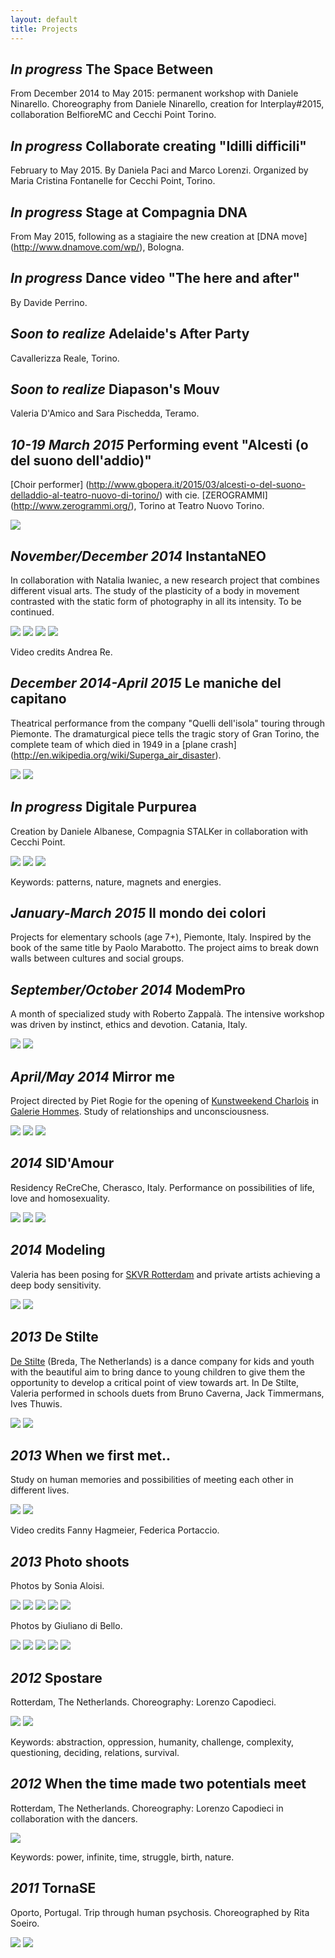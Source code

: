 ```yaml
---
layout: default
title: Projects
---
```


## _In progress_ The Space Between

From December 2014 to May 2015: permanent workshop with Daniele Ninarello.
Choreography from Daniele Ninarello, creation for Interplay#2015, collaboration
BelfioreMC and Cecchi Point Torino.

## _In progress_ Collaborate creating "Idilli difficili"

February to May 2015. By Daniela Paci and Marco Lorenzi. Organized by Maria
Cristina Fontanelle for Cecchi Point, Torino.

## _In progress_ Stage at Compagnia DNA

From May 2015, following as a stagiaire the new creation at [DNA move]
(http://www.dnamove.com/wp/), Bologna.

## _In progress_ Dance video "The here and after"

By Davide Perrino.

## _Soon to realize_ Adelaide's After Party

Cavallerizza Reale, Torino.

## _Soon to realize_ Diapason's Mouv

Valeria D'Amico and Sara Pischedda, Teramo.

## _10-19 March 2015_ Performing event "Alcesti (o del suono dell'addio)"

[Choir performer] (http://www.gbopera.it/2015/03/alcesti-o-del-suono-delladdio-al-teatro-nuovo-di-torino/) with cie. [ZEROGRAMMI] (http://www.zerogrammi.org/), Torino at Teatro Nuovo Torino.

<div class="imgbar">
<a href="/images/alcesti1.jpg"><img src="/thumbs/alcesti1.jpg"></a>
</div>

## _November/December 2014_ InstantaNEO

In collaboration with Natalia Iwaniec, a new research project that combines
different visual arts. The study of the plasticity of a body in movement
contrasted with the static form of photography in all its intensity.
To be continued.

<div class="imgbar">
<a href="http://youtu.be/LgKFwHiTFWc"><img src="/thumbs/instantaneo1.jpg"></a>
<a href="/images/instantaneo2.jpg"><img src="/thumbs/instantaneo2.jpg"></a>
<a href="/images/instantaneo3.jpg"><img src="/thumbs/instantaneo3.jpg"></a>
<a href="/images/instantaneo4.jpg"><img src="/thumbs/instantaneo4.jpg"></a>
</div>

Video credits Andrea Re.

## _December 2014-April 2015_ Le maniche del capitano

Theatrical performance from the company "Quelli dell'isola" touring through
Piemonte. The dramaturgical piece tells the tragic story of Gran Torino, the
complete team of which died in 1949 in a [plane crash]
(http://en.wikipedia.org/wiki/Superga_air_disaster).

<div class="imgbar">
<a href="/images/manichecapitano1.jpg"><img src="/thumbs/manichecapitano1.jpg"></a>
<a href="/images/manichecapitano2.jpg"><img src="/thumbs/manichecapitano2.jpg"></a>
</div>

## _In progress_ Digitale Purpurea

Creation by Daniele Albanese, Compagnia STALKer in collaboration with Cecchi
Point.

<div class="imgbar">
<a href="/images/purpurea1.jpg"><img src="/thumbs/purpurea1.jpg"></a>
<a href="/images/purpurea2.jpg"><img src="/thumbs/purpurea2.jpg"></a>
<a href="/images/purpurea3.jpg"><img src="/thumbs/purpurea3.jpg"></a>
</div>

Keywords: patterns, nature, magnets and energies.

## _January-March 2015_ Il mondo dei colori

Projects for elementary schools (age 7+), Piemonte, Italy. Inspired by the book
of the same title by Paolo Marabotto. The project aims to break down walls
between cultures and social groups.

## _September/October 2014_ ModemPro

A month of specialized study with Roberto Zappalà. The intensive workshop was
driven by instinct, ethics and devotion. Catania, Italy.

<div class="imgbar">
<a href="http://vimeo.com/czd/modempro214"><img src="/thumbs/modempro1.jpg"></a>
<a href="/images/modempro2.jpg"><img src="/thumbs/modempro2.jpg"></a>
</div>

## _April/May 2014_ Mirror me

Project directed by Piet Rogie for the opening of <a
href="http://kunstweekendcharlois.nl/?page_id=1746">Kunstweekend Charlois</a>
in <a href="http://www.hommes.nl/">Galerie Hommes</a>. Study of relationships
and unconsciousness.

<div class="imgbar">
<a href="/images/mirrorme1.jpg"><img src="/thumbs/mirrorme1.jpg"></a>
<a href="/images/mirrorme2.jpg"><img src="/thumbs/mirrorme2.jpg"></a>
<a href="/images/mirrorme3.jpg"><img src="/thumbs/mirrorme3.jpg"></a>
</div>

## _2014_ SID'Amour

Residency ReCreChe, Cherasco, Italy. Performance on possibilities of life, love
and homosexuality.

<div class="imgbar">
<a href="/images/sidamour1.jpg"><img src="/thumbs/sidamour1.jpg"></a>
<a href="/images/sidamour2.jpg"><img src="/thumbs/sidamour2.jpg"></a>
<a href="/images/sidamour3.jpg"><img src="/thumbs/sidamour3.jpg"></a>
</div>

## _2014_ Modeling

Valeria has been posing for <a href="http://www.skvr.nl/">SKVR Rotterdam</a>
and private artists achieving a deep body sensitivity.

<div class="imgbar">
<a href="/images/modeling1.jpg"><img src="/thumbs/modeling1.jpg"></a>
<a href="/images/modeling2.jpg"><img src="/thumbs/modeling2.jpg"></a>
</div>

## _2013_ De Stilte

<a href="http://www.destilte.nl/site/">De Stilte</a> (Breda, The Netherlands)
is a dance company for kids and youth with the beautiful aim to bring dance
to young children to give them the opportunity to develop a critical point of
view towards art. In De Stilte, Valeria performed in schools duets from Bruno
Caverna, Jack Timmermans, Ives Thuwis.

<div class="imgbar">
<a href="http://youtu.be/8FD2OZGClSk"><img src="/thumbs/destilte1.jpg"></a>
<a href="/images/destilte2.jpg"><img src="/thumbs/destilte2.jpg"></a>
</div>

## _2013_ When we first met..

Study on human memories and possibilities of meeting each other in different lives.

<div class="imgbar">
<img src="/thumbs/whenwefirstmet1.jpg">
<a href="/images/whenwefirstmet2.jpg"><img src="/thumbs/whenwefirstmet2.jpg"></a>
</div>

Video credits Fanny Hagmeier, Federica Portaccio.

## _2013_ Photo shoots

Photos by Sonia Aloisi.

<div class="imgbar">
<a href="/images/photoshoots_sonia1.jpg"><img src="/thumbs/photoshoots_sonia1.jpg"></a>
<a href="/images/photoshoots_sonia2.jpg"><img src="/thumbs/photoshoots_sonia2.jpg"></a>
<a href="/images/photoshoots_sonia3.jpg"><img src="/thumbs/photoshoots_sonia3.jpg"></a>
<a href="/images/photoshoots_sonia4.jpg"><img src="/thumbs/photoshoots_sonia4.jpg"></a>
<a href="/images/photoshoots_sonia5.jpg"><img src="/thumbs/photoshoots_sonia5.jpg"></a>
</div>

Photos by Giuliano di Bello.

<div class="imgbar">
<a href="/images/photoshoots_giuliano1.jpg"><img src="/thumbs/photoshoots_giuliano1.jpg"></a>
<a href="/images/photoshoots_giuliano2.jpg"><img src="/thumbs/photoshoots_giuliano2.jpg"></a>
<a href="/images/photoshoots_giuliano3.jpg"><img src="/thumbs/photoshoots_giuliano3.jpg"></a>
<a href="/images/photoshoots_giuliano4.jpg"><img src="/thumbs/photoshoots_giuliano4.jpg"></a>
<a href="/images/photoshoots_giuliano5.jpg"><img src="/thumbs/photoshoots_giuliano5.jpg"></a>
</div>

## _2012_ Spostare

Rotterdam, The Netherlands. Choreography: Lorenzo Capodieci.

<div class="imgbar">
<a href="http://vimeo.com/38534355"><img src="/thumbs/spostare1.jpg"></a>
<a href="/images/spostare2.jpg"><img src="/thumbs/spostare2.jpg"></a>
</div>

Keywords: abstraction, oppression, humanity, challenge, complexity,
questioning, deciding, relations, survival.

## _2012_ When the time made two potentials meet

Rotterdam, The Netherlands. Choreography: Lorenzo Capodieci in collaboration with the dancers.

<div class="imgbar">
<a href="http://vimeo.com/49291672"><img src="/thumbs/potentials1.jpg"></a>
</div>

Keywords: power, infinite, time, struggle, birth, nature.

## _2011_ TornaSE

Oporto, Portugal. Trip through human psychosis. Choreographed by Rita Soeiro.

<div class="imgbar">
<a href="/images/tornarse1.jpg"><img src="/thumbs/tornarse1.jpg"></a>
<a href="/images/tornarse2.jpg"><img src="/thumbs/tornarse2.jpg"></a>
</div>
